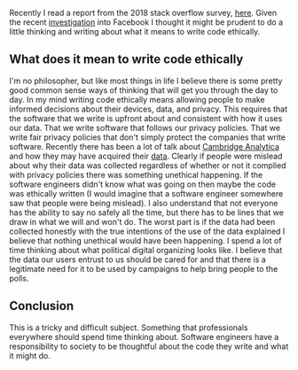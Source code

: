 Recently I read a report from the 2018 stack overflow survey, [here](https://insights.stackoverflow.com/survey/2018/?utm_source=Iterable&utm_medium=email&utm_campaign=dev-survey-2018-promotion).
Given the recent [investigation](http://money.cnn.com/2018/03/26/technology/facebook-ftc-investigation/index.html) into Facebook I thought it might be prudent to do a little thinking and writing about what it means to write code ethically.

## What does it mean to write code ethically
I'm no philosopher, but like most things in life I believe there is some pretty good common sense ways of thinking that will get you through the day to day.
In my mind writing code ethically means allowing people to make informed decisions about their devices, data, and privacy.
This requires that the software that we write is upfront about and consistent with how it uses our data.
That we write software that follows our privacy policies.
That we write fair privacy policies that don't simply protect the companies that write software.
Recently there has been a lot of talk about [Cambridge Analytica](https://en.wikipedia.org/wiki/Cambridge_Analytica) and how they may have acquired their [data](https://www.nytimes.com/2018/03/19/technology/facebook-cambridge-analytica-explained.html).
Clearly if people were mislead about why their data was collected regardless of whether or not it complied with privacy policies there was something unethical happening.
If the software engineers didn't know what was going on then maybe the code was ethically written (I would imagine that a software engineer somewhere saw that people were being mislead).
I also understand that not everyone has the ability to say no safely all the time, but there has to be lines that we draw in what we will and won't do.
The worst part is if the data had been collected honestly with the true intentions of the use of the data explained I believe that nothing unethical would have been happening.
I spend a lot of time thinking about what political digital organizing looks like.
I believe that the data our users entrust to us should be cared for and that there is a legitimate need for it to be used by campaigns to help bring people to the polls.

## Conclusion
This is a tricky and difficult subject.
Something that professionals everywhere should spend time thinking about.
Software engineers have a responsibility to society to be thoughtful about the code they write and what it might do.
